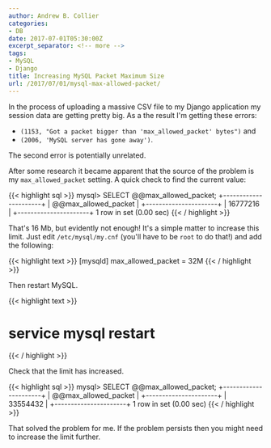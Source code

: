 ```yaml
---
author: Andrew B. Collier
categories:
- DB
date: 2017-07-01T05:30:00Z
excerpt_separator: <!-- more -->
tags:
- MySQL
- Django
title: Increasing MySQL Packet Maximum Size
url: /2017/07/01/mysql-max-allowed-packet/
---
```


In the process of uploading a massive CSV file to my Django application my session data are getting pretty big. As a the result I'm getting these errors:

- `(1153, "Got a packet bigger than 'max_allowed_packet' bytes")` and
- `(2006, 'MySQL server has gone away')`.

The second error is potentially unrelated.

After some research it became apparent that the source of the problem is my `max_allowed_packet` setting. <!--more--> A quick check to find the current value:

{{< highlight sql >}}
mysql> SELECT @@max_allowed_packet;
+----------------------+
| @@max_allowed_packet |
+----------------------+
|             16777216 |
+----------------------+
1 row in set (0.00 sec)
{{< / highlight >}}

That's 16 Mb, but evidently not enough! It's a simple matter to increase this limit. Just edit `/etc/mysql/my.cnf` (you'll have to be `root` to do that!) and add the following:

{{< highlight text >}}
[mysqld]
max_allowed_packet = 32M
{{< / highlight >}}

Then restart MySQL.

{{< highlight text >}}
# service mysql restart
{{< / highlight >}}

Check that the limit has increased.

{{< highlight sql >}}
mysql> SELECT @@max_allowed_packet;
+----------------------+
| @@max_allowed_packet |
+----------------------+
|             33554432 |
+----------------------+
1 row in set (0.00 sec)
{{< / highlight >}}

That solved the problem for me. If the problem persists then you might need to increase the limit further.
